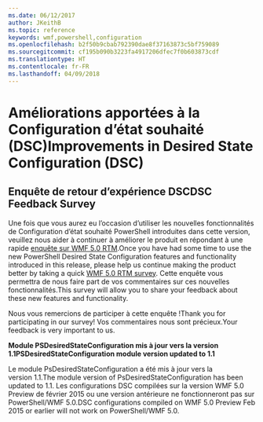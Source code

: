 ```yaml
---
ms.date: 06/12/2017
author: JKeithB
ms.topic: reference
keywords: wmf,powershell,configuration
ms.openlocfilehash: b2f50b9cbab792390dae8f37163873c5bf759089
ms.sourcegitcommit: cf195b090b3223fa4917206dfec7f0b603873cdf
ms.translationtype: HT
ms.contentlocale: fr-FR
ms.lasthandoff: 04/09/2018
---
```

# <a name="improvements-in-desired-state-configuration-dsc"></a><span data-ttu-id="6751b-102">Améliorations apportées à la Configuration d’état souhaité (DSC)</span><span class="sxs-lookup"><span data-stu-id="6751b-102">Improvements in Desired State Configuration (DSC)</span></span>

## <a name="dsc-feedback-survey"></a><span data-ttu-id="6751b-103">Enquête de retour d’expérience DSC</span><span class="sxs-lookup"><span data-stu-id="6751b-103">DSC Feedback Survey</span></span>

<span data-ttu-id="6751b-104">Une fois que vous aurez eu l’occasion d’utiliser les nouvelles fonctionnalités de Configuration d’état souhaité PowerShell introduites dans cette version, veuillez nous aider à continuer à améliorer le produit en répondant à une rapide [enquête sur WMF 5.0 RTM](https://www.surveymonkey.com/r/SGLQM5W).</span><span class="sxs-lookup"><span data-stu-id="6751b-104">Once you have had some time to use the new PowerShell Desired State Configuration features and functionality introduced in this release, please help us continue making the product better by taking a quick [WMF 5.0 RTM survey](https://www.surveymonkey.com/r/SGLQM5W).</span></span> <span data-ttu-id="6751b-105">Cette enquête vous permettra de nous faire part de vos commentaires sur ces nouvelles fonctionnalités.</span><span class="sxs-lookup"><span data-stu-id="6751b-105">This survey will allow you to share your feedback about these new features and functionality.</span></span>

<span data-ttu-id="6751b-106">Nous vous remercions de participer à cette enquête !</span><span class="sxs-lookup"><span data-stu-id="6751b-106">Thank you for participating in our survey!</span></span> <span data-ttu-id="6751b-107">Vos commentaires nous sont précieux.</span><span class="sxs-lookup"><span data-stu-id="6751b-107">Your feedback is very important to us.</span></span>

<span data-ttu-id="6751b-108">**Module PSDesiredStateConfiguration mis à jour vers la version 1.1**</span><span class="sxs-lookup"><span data-stu-id="6751b-108">**PSDesiredStateConfiguration module version updated to 1.1**</span></span>

<span data-ttu-id="6751b-109">Le module PsDesiredStateConfiguration a été mis à jour vers la version 1.1.</span><span class="sxs-lookup"><span data-stu-id="6751b-109">The module version of PsDesiredStateConfiguration has been updated to 1.1.</span></span> <span data-ttu-id="6751b-110">Les configurations DSC compilées sur la version WMF 5.0 Preview de février 2015 ou une version antérieure ne fonctionneront pas sur PowerShell/WMF 5.0.</span><span class="sxs-lookup"><span data-stu-id="6751b-110">DSC configurations compiled on WMF 5.0 Preview Feb 2015 or earlier will not work on PowerShell/WMF 5.0.</span></span>